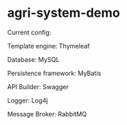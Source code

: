 # agri-system-demo

Current config:

Template engine: Thymeleaf

Database: MySQL

Persistence framework: MyBatis

API Builder: Swagger

Logger: Log4j

Message Broker: RabbitMQ
